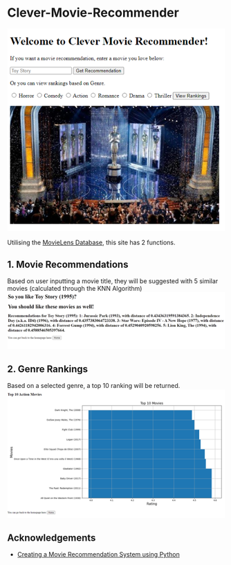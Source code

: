 # Clever-Movie-Recommender
![](images/homepage.PNG)

Utilising the [MovieLens Database](https://grouplens.org/datasets/movielens/latest/), this site has 2 functions.

## 1. Movie Recommendations
Based on user inputting a movie title, they will be suggested with 5 similar movies (calculated through the KNN Algorithm)
![](images/recs.PNG)

## 2. Genre Rankings
Based on a selected genre, a top 10 ranking will be returned.
![](images/top10.PNG)

## Acknowledgements 
* [Creating a Movie Recommendation System using Python](https://blog.jovian.ai/creating-a-movie-recommendation-system-using-python-5ba88a7eb6df)
